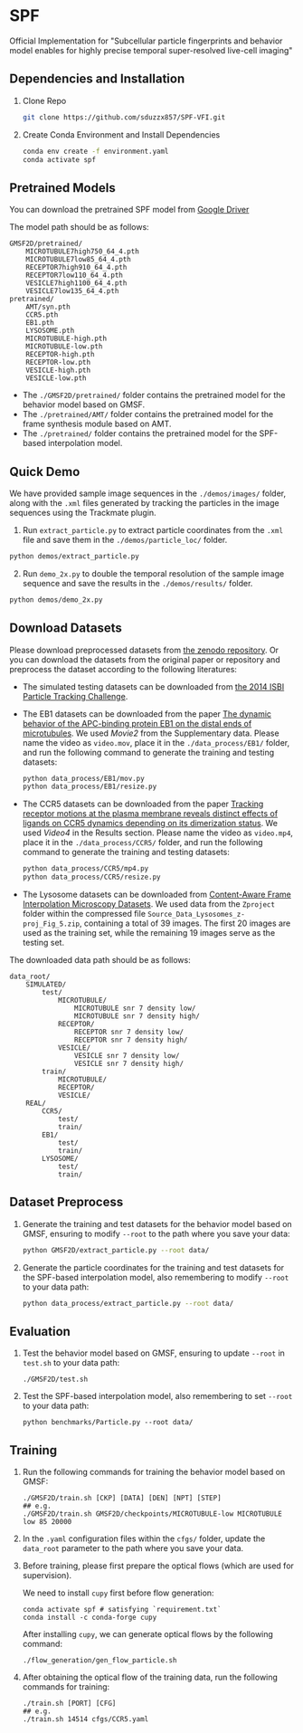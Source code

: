 # SPF
Official Implementation for "Subcellular particle fingerprints and behavior model enables for highly precise temporal super-resolved live-cell imaging"


## Dependencies and Installation
1. Clone Repo

   ```bash
   git clone https://github.com/sduzzx857/SPF-VFI.git
   ```

2. Create Conda Environment and Install Dependencies

   ```bash
   conda env create -f environment.yaml
   conda activate spf
   ```
## Pretrained Models

You can download the pretrained SPF model from [Google Driver](https://drive.google.com/drive/folders/1v3XXAmuJZOov1JaOiWMNhmJvKj8iM_Ee?usp=sharing)

The model path should be as follows:

```
GMSF2D/pretrained/
    MICROTUBULE7high750_64_4.pth
    MICROTUBULE7low85_64_4.pth
    RECEPTOR7high910_64_4.pth
    RECEPTOR7low110_64_4.pth
    VESICLE7high1100_64_4.pth
    VESICLE7low135_64_4.pth
pretrained/
    AMT/syn.pth
    CCR5.pth
    EB1.pth
    LYSOSOME.pth
    MICROTUBULE-high.pth
    MICROTUBULE-low.pth
    RECEPTOR-high.pth
    RECEPTOR-low.pth
    VESICLE-high.pth
    VESICLE-low.pth
```
* The `./GMSF2D/pretrained/` folder contains the pretrained model for the behavior model based on GMSF. 
* The `./pretrained/AMT/` folder contains the pretrained model for the frame synthesis module based on AMT. 
* The `./pretrained/` folder contains the pretrained model for the SPF-based interpolation model.

## Quick Demo

We have provided sample image sequences in the `./demos/images/` folder, along with the `.xml` files generated by tracking the particles in the image sequences using the Trackmate plugin.

1. Run `extract_particle.py` to extract particle coordinates from the ``.xml`` file and save them in the ``./demos/particle_loc/`` folder.

```bash
python demos/extract_particle.py
```

2. Run `demo_2x.py` to double the temporal resolution of the sample image sequence and save the results in the ``./demos/results/`` folder.

 ```bash
 python demos/demo_2x.py
 ```

## Download Datasets
Please download preprocessed datasets from [the zenodo repository](https://zenodo.org/records/14043236). Or you can download the datasets from the original paper or repository and preprocess the dataset according to the following literatures:

* The simulated testing datasets can be downloaded from [the 2014 ISBI Particle Tracking Challenge](http://bioimageanalysis.org/track/). 
* The EB1 datasets can be downloaded from the paper [The dynamic behavior of the APC-binding protein EB1 on the distal ends of microtubules](https://www.cell.com/current-biology/fulltext/S0960-9822(00)00600-X?_returnURL=https%3A%2F%2Flinkinghub.elsevier.com%2Fretrieve%2Fpii%2FS096098220000600X%3Fshowall%3Dtrue).  We used *Movie2* from the Supplementary data. Please name the video as `video.mov`, place it in the `./data_process/EB1/` folder, and run the following command to generate the training and testing datasets:

  ```bash
  python data_process/EB1/mov.py
  python data_process/EB1/resize.py
  ```

* The CCR5 datasets can be downloaded from the paper [Tracking receptor motions at the plasma membrane reveals distinct effects of ligands on CCR5 dynamics depending on its dimerization status](https://elifesciences.org/articles/76281). We used *Video4* in the Results section. Please name the video as `video.mp4`, place it in the `./data_process/CCR5/` folder, and run the following command to generate the training and testing datasets:

  ```bash
  python data_process/CCR5/mp4.py
  python data_process/CCR5/resize.py
  ```
* The Lysosome datasets can be downloaded from [Content-Aware Frame Interpolation Microscopy Datasets](https://zenodo.org/records/10076346). We used data from the `Zproject` folder within the compressed file `Source_Data_Lysosomes_z-proj_Fig_5.zip`, containing a total of 39 images. The first 20 images are used as the training set, while the remaining 19 images serve as the testing set.



The downloaded data path should be as follows:

```
data_root/
    SIMULATED/
        test/
            MICROTUBULE/
                MICROTUBULE snr 7 density low/
                MICROTUBULE snr 7 density high/
            RECEPTOR/
                RECEPTOR snr 7 density low/
                RECEPTOR snr 7 density high/
            VESICLE/
                VESICLE snr 7 density low/
                VESICLE snr 7 density high/
        train/
            MICROTUBULE/
            RECEPTOR/
            VESICLE/
    REAL/
        CCR5/
            test/
            train/
        EB1/
            test/
            train/
        LYSOSOME/
            test/
            train/
```

## Dataset Preprocess

1. Generate the training and test datasets for the behavior model based on GMSF, ensuring to modify `--root` to the path where you save your data:

    ```bash
    python GMSF2D/extract_particle.py --root data/
    ```

2. Generate the particle coordinates for the training and test datasets for the SPF-based interpolation model, also remembering to modify `--root` to your data path:

    ```bash
    python data_process/extract_particle.py --root data/
    ```

## Evaluation

1. Test the behavior model based on GMSF, ensuring to update `--root` in `test.sh` to your data path:

    ```shell
    ./GMSF2D/test.sh
    ```

2. Test the SPF-based interpolation model, also remembering to set `--root` to your data path:

    ```shell
    python benchmarks/Particle.py --root data/
    ```

## Training

1. Run the following commands for training the behavior model based on GMSF:
    ```shell
    ./GMSF2D/train.sh [CKP] [DATA] [DEN] [NPT] [STEP]
    ## e.g.
    ./GMSF2D/train.sh GMSF2D/checkpoints/MICROTUBULE-low MICROTUBULE low 85 20000
    ```

2. In the `.yaml` configuration files within the `cfgs/` folder, update the `data_root` parameter to the path where you save your data.

3. Before training, please first prepare the optical flows (which are used for supervision).

    We need to install `cupy` first before flow generation:

    ```shell
    conda activate spf # satisfying `requirement.txt`
    conda install -c conda-forge cupy
    ```

    After installing `cupy`, we can generate optical flows by the following command:  

    ```shell
    ./flow_generation/gen_flow_particle.sh
    ```
4. After obtaining the optical flow of the training data, run the following commands for training:

    ```shell
    ./train.sh [PORT] [CFG]
    ## e.g.
    ./train.sh 14514 cfgs/CCR5.yaml
    ```


